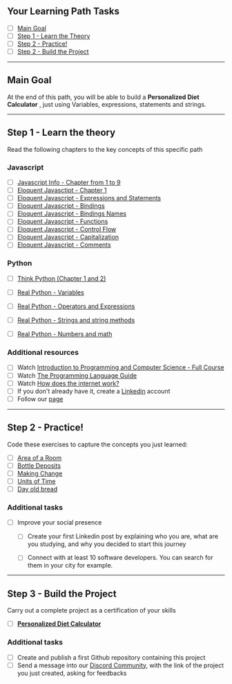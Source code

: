 ## Your Learning Path Tasks

- [ ] [Main Goal](#main-goal)
- [ ] [Step 1 - Learn the Theory](#step-1---learn-the-theory)
- [ ] [Step 2 - Practice!](#step-2---practice)
- [ ] [Step 2 - Build the Project](#step-3---build-the-project)
  
<hr>

## **Main Goal**

At the end of this path, you will be able to build a **Personalized Diet Calculator** , just using Variables, expressions, statements and strings.

<hr>

## **Step 1** - Learn the theory

Read the following chapters to the key concepts of this specific path

### **Javascript**

- [ ] [Javascript Info - Chapter from 1 to 9](https://javascript.info/first-steps)
- [ ] [Eloquent Javasctipt - Chapter 1](https://eloquentjavascript.net/01_values.html)
- [ ] [Eloquent Javascript - Expressions and Statements](https://eloquentjavascript.net/02_program_structure.html#h_5fUOQZwwHx)
- [ ] [Eloquent Javascript - Bindings](https://eloquentjavascript.net/02_program_structure.html#h_lnOC+GBEtu)
- [ ] [Eloquent Javascript - Bindings Names](https://eloquentjavascript.net/02_program_structure.html#h_SbWNrIYjdH)
- [ ] [Eloquent Javascript - Functions](https://eloquentjavascript.net/02_program_structure.html#h_K5Yd6h3Axg)
- [ ] [Eloquent Javascript - Control Flow](https://eloquentjavascript.net/02_program_structure.html#h_rDxYNPd65Z)
- [ ] [Eloquent Javascript - Capitalization](https://eloquentjavascript.net/02_program_structure.html#h_t54vuASjLD)
- [ ] [Eloquent Javascript - Comments](https://eloquentjavascript.net/02_program_structure.html#h_/OBuIOX390)

### **Python**
- [ ] [Think Python (Chapter 1 and 2)](https://greenteapress.com/thinkpython2/thinkpython2.pdf)
- [ ] [Real Python - Variables](https://realpython.com/python-variables/)
- [ ] [Real Python - Operators and Expressions](https://realpython.com/python-operators-expressions/)
- [ ] [Real Python - Strings and string methods](https://realpython.com/courses/python-basics-strings-string-methods/)
- [ ] [Real Python - Numbers and math](https://realpython.com/courses/python-basics-numbers-and-math/)
  

### **Additional resources**

- [ ]  Watch [Introduction to Programming and Computer Science - Full Course](https://www.youtube.com/watch?v=zOjov-2OZ0E&ab_channel=freeCodeCamp.org)
- [ ]  Watch [The Programming Language Guide](https://youtu.be/2lVDktWK-pc)
- [ ]  Watch [How does the internet work?](https://youtu.be/zN8YNNHcaZc)
- [ ]  If you don't already have it, create a [Linkedin](https://www.linkedin.com/) account
  - [ ]  Follow our [page](https://www.linkedin.com/school/tomorrowdevs)

<hr>

## **Step 2** - Practice!

Code these exercises to capture the concepts you just learned:

- [ ] [Area of a Room](./projects/001-area-of-a-room/)
- [ ] [Bottle Deposits](./projects/002-bottle-deposits/)
- [ ] [Making Change](./projects/003-making-change/)
- [ ] [Units of Time](./projects/004-units-of-time/)
- [ ] [Day old bread](./projects/007-day-old-bread/)

### **Additional tasks**

- [ ]  Improve your social presence
    - [ ]  Create your first Linkedin post by explaining who you are, what are you studying, and why you decided to start this journey
    - [ ]  Connect with at least 10 software developers. You can search for them in your city for example.


<hr>

## **Step 3** - Build the Project
Carry out a complete project as a certification of your skills

- [ ] [**Personalized Diet Calculator**](./projects/final-project/)

### **Additional tasks**

- [ ] Create and publish a first Github repository containing this project
- [ ] Send a message into our [Discord Community](https://discord.gg/4G5nbXRunZ), with the link of the project you just created, asking for feedbacks